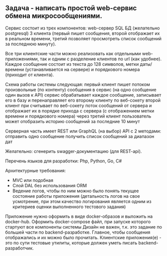 ﻿## Задача - написать простой web-сервис обмена микросообщениями.
Сервис состоит из трех компонентов:
web-сервер
SQL БД (желательно postgresql)
3 клиента (первый пишет сообщения, второй отображает их в реальном времени, третий позволяет просмотреть список сообщений за последнюю минуту).

Все три клиентские части можно реализовать как отдельными web-приложениями, так и одним c разделение клиентов по url (как удобнее).
Каждое сообщение состоит из текста до 128 символов, метки даты/времени (устанавливается на сервере) и порядкового номера (приходит от клиента).

Схема работы системы следующая: 
первый клиент пишет потоком произвольные (по контенту) сообщения в сервис (на одно сообщение один вызов к API)
сервис обрабатывает каждое сообщение, записывает его в базу и перенаправляет его второму клиенту по веб-сокету
второй клиент при считывает по веб-сокету поток сообщений от сервера и отображает их в порядке прихода с сервера (с отображением метки времени и порядкового номера)
через третий клиент пользователь может отобразить историю сообщений за последние 10 минут

Серверная часть имеет REST или GraphQL (на выбор) API c 2 методами:
отправить одно сообщение
получить список сообщений за диапазон дат

Желательно: сгенерить swagger-документацию (для REST-api).

Перечень языков для разработки: Php, Python, Go, C#

Архитектурные требования: 
* MVC или подобная
* Слой DAL без использования ORM
* Ведение логов, чтобы по ним можно было понять текущее состояние работы приложения (детальность логов на свое усмотрение, при этом качество логирования является одним из критериев оценки выполненного тестового задания)

Приложение нужно оформить в виде docker-образов и выложить на docker-hub.
Оформить docker-compose файл, при запуске которого стартуют все компоненты системы
Дизайн не важен, т.к. это задание по большей части по backend-разработке. 
Главное, чтобы сообщения отображались и их можно было прочитать. Клиентские приложения(е) - это по сути тестовые утилиты, которые должен уметь писать backend-разработчик.
